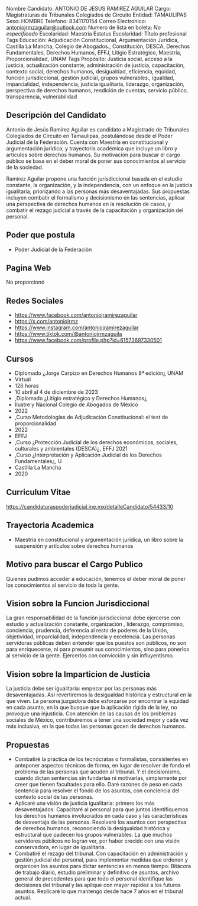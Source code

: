 Nombre Candidato: ANTONIO DE JESUS RAMIREZ AGUILAR
Cargo: Magistraturas de Tribunales Colegiados de Circuito
Entidad: TAMAULIPAS
Sexo: HOMBRE
Telefono: 8341170154
Correo Electronico: antoniojrmzaguilar@outlook.com
Numero de lista en boleta: *No especificado*
Escolaridad: Maestría
Estatus Escolaridad: Título profesional
Tags Educación: Adjudicación Constitucional, Argumentación Jurídica, Castilla La Mancha, Colegio de Abogados., Constitución, DESCA, Derechos Fundamentales, Derechos Humanos, EFFJ, Litigio Estratégico, Maestría, Proporcionalidad, UNAM
Tags Propósito: Justicia social, acceso a la justicia, actualización constante, administración de justicia, capacitación, contexto social, derechos humanos, desigualdad, eficiencia, equidad, función jurisdiccional, gestión judicial, grupos vulnerables., igualdad, imparcialidad, independencia, justicia igualitaria, liderazgo, organización, perspectiva de derechos humanos, rendición de cuentas, servicio público, transparencia, vulnerabilidad


## Descripción del Candidato 

Antonio de Jesús Ramírez Aguilar es candidato a Magistrado de Tribunales Colegiados de Circuito en Tamaulipas, postulándose desde el Poder Judicial de la Federación. Cuenta con Maestría en constitucional y argumentación jurídica, y trayectoria académica que incluye un libro y artículos sobre derechos humanos. Su motivación para buscar el cargo público se basa en el deber moral de poner sus conocimientos al servicio de la sociedad.

Ramírez Aguilar propone una función jurisdiccional basada en el estudio constante, la organización, y la independencia, con un enfoque en la justicia igualitaria, priorizando a las personas más desaventajadas.  Sus propuestas incluyen combatir el formalismo y decisionismo en las sentencias, aplicar una perspectiva de derechos humanos en la resolución de casos, y combatir el rezago judicial a través de la capacitación y organización del personal.


## Poder que postula

- Poder Judicial de la Federación


## Pagina Web

No proporcionó


## Redes Sociales

- https://www.facebook.com/antoniojramirezaguilar
- https://x.com/antoniojrmz
- https://www.instagram.com/antoniojramirezaguilar
- https://www.tiktok.com/@antoniojrmzaguila
- https://www.facebook.com/profile.php?id=61573697330501


## Cursos

- Diplomado ¿Jorge Carpizo en Derechos Humanos 8ª edición¿ UNAM
- Virtual
- 126 horas
- 10 abril al 4 de diciembre de 2023
- ,Diplomado ¿Litigio estratégico y Derechos Humanos¿
- Ilustre y Nacional Colegio de Abogados de México
- 2022
- ,Curso Metodologías de Adjudicación Constitucional: el test de proporcionalidad
- 2022
- EFFJ
- ,Curso ¿Protección Judicial de los derechos económicos, sociales, culturales y ambientales (DESCA)¿, EFFJ 2021
- ,Curso ¿Interpretación y Aplicación Judicial de los Derechos Fundamentales¿, U
- Castilla La Mancha
- 2020


## Curriculum Vitae

https://candidaturaspoderjudicial.ine.mx/detalleCandidato/54433/10


## Trayectoria Academica

- Maestría en constitucional y argumentación jurídica, un libro sobre la suspensión y artículos sobre derechos humanos


## Motivo para buscar el Cargo Publico

Quienes pudimos acceder a educación, tenemos el deber moral de poner los conocimientos al servicio de toda la gente.


## Vision sobre la Funcion Jurisdiccional

La gran responsabilidad de la función jurisdiccional debe ejercerse con estudio y actualización constante, organización , liderazgo, compromiso, conciencia, prudencia, deferencia al resto de poderes de la Unión, objetividad, imparcialidad, independencia y excelencia. Las personas servidoras públicas deben entender que los puestos son públicos, no son para enriquecerse, ni para presumir sus conocimientos, sino para ponerlos al servicio de la gente. Ejercerlos con convicción y sin influyentismo.


## Vision sobre la Imparticion de Justicia

La justicia debe ser igualitaria: empezar por las personas más desaventajadas. Así revertiremos la desigualdad histórica y estructural en la que viven. La persona juzgadora debe esforzarse por encontrar la equidad en cada asunto, en la que busque que la aplicación rígida de la ley, no provoque una injusticia. Con atención de las causas de los problemas sociales de México, contribuiremos a tener una sociedad mejor y cada vez más inclusiva, en la que todas las personas gocen de derechos humanos.


## Propuestas

- Combatiré la práctica de los tecnócratas o formalistas, consistentes en anteponer aspectos técnicos de forma, en lugar de resolver de fondo el problema de las personas que acuden al tribunal. Y el decisionismo, cuando dictan sentencias sin fundarlas ni motivarlas, simplemente por creer que tienen facultades para ello. Daré razones de peso en cada sentencia para resolver el fondo de los asuntos, con conciencia del contexto social de las personas.
- Aplicaré una visión de justicia igualitaria: primero los más desaventajados. Capacitaré al personal para que juntos identifiquemos los derechos humanos involucrados en cada caso y las características de desventaja de las personas. Resolveré los asuntos con perspectiva de derechos humanos, reconociendo la desigualdad histórica y estructural que padecen los grupos vulnerables. La que muchos servidores públicos no logran ver, por haber crecido con una visión conservadora, en lugar de igualitaria.
- Combatiré el rezago del tribunal. Con capacitación en administración y gestión judicial del personal, para implementar medidas que ordenen y organicen los asuntos para dictar sentencias en menos tiempo: Bitácora de trabajo diario, estudio preliminar y definitivo de asuntos, archivo general de precedentes para que todo el personal identifique las decisiones del tribunal y las aplique con mayor rapidez a los futuros asuntos. Replicaré lo que mantengo desde hace 7 años en el tribunal actual.

